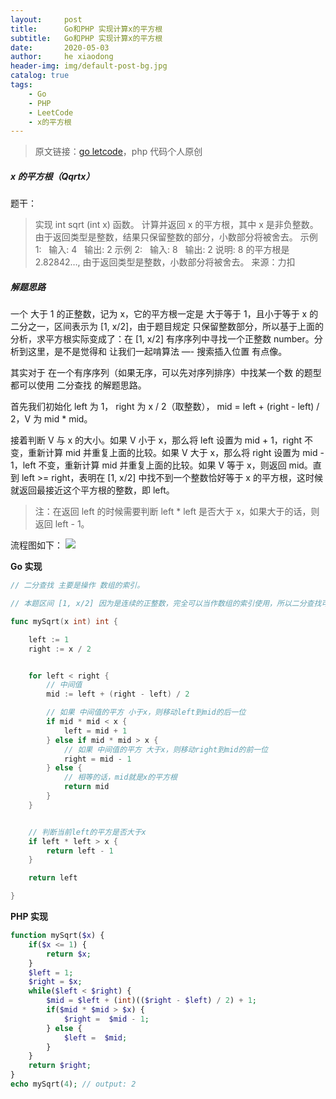 ```yaml
---
layout:     post
title:      Go和PHP 实现计算x的平方根
subtitle:   Go和PHP 实现计算x的平方根
date:       2020-05-03
author:     he xiaodong
header-img: img/default-post-bg.jpg
catalog: true
tags:
    - Go
    - PHP
    - LeetCode
    - x的平方根
---
```


> 原文链接：[go letcode](https://github.com/wx-satellite/go-leetcode)，php 代码个人原创

##### x 的平方根（Qqrtx）
题干：

> 实现 int sqrt (int x) 函数。
计算并返回 x 的平方根，其中 x 是非负整数。
由于返回类型是整数，结果只保留整数的部分，小数部分将被舍去。
示例 1:
  输入: 4
  输出: 2
示例 2:
  输入: 8
  输出: 2
说明: 8 的平方根是 2.82842…, 由于返回类型是整数，小数部分将被舍去。
来源：力扣

##### 解题思路
一个 大于 1 的正整数，记为 x，它的平方根一定是 大于等于 1，且小于等于 x 的二分之一，区间表示为 [1, x/2]，由于题目规定 只保留整数部分，所以基于上面的分析，求平方根实际变成了：在 [1, x/2] 有序序列中寻找一个正整数 number。分析到这里，是不是觉得和 让我们一起啃算法 —- 搜索插入位置 有点像。

其实对于 在一个有序序列（如果无序，可以先对序列排序）中找某一个数 的题型都可以使用 二分查找 的解题思路。

首先我们初始化 left 为 1， right 为 x / 2（取整数）， mid = left + (right - left) / 2，V 为 mid * mid。

接着判断 V 与 x 的大小。如果 V 小于 x，那么将 left 设置为 mid + 1，right 不变，重新计算 mid 并重复上面的比较。如果 V 大于 x，那么将 right 设置为 mid - 1，left 不变，重新计算 mid 并重复上面的比较。如果 V 等于 x，则返回 mid。直到 left >= right，表明在 [1, x/2] 中找不到一个整数恰好等于 x 的平方根，这时候就返回最接近这个平方根的整数，即 left。

> 注：在返回 left 的时候需要判断 left * left 是否大于 x，如果大于的话，则返回 left - 1。

流程图如下：
![](https://cdn.learnku.com/uploads/images/202004/28/21280/f2yoDwuw1x.jpg!large)


**Go 实现**
```go
// 二分查找 主要是操作 数组的索引。

// 本题区间 [1, x/2] 因为是连续的正整数，完全可以当作数组的索引使用，所以二分查找可以直接使用，不需要做什么转换

func mySqrt(x int) int {

    left := 1
    right := x / 2


    for left < right {
        // 中间值
        mid := left + (right - left) / 2

        // 如果 中间值的平方 小于x，则移动left到mid的后一位
        if mid * mid < x {
            left = mid + 1
        } else if mid * mid > x {
            // 如果 中间值的平方 大于x，则移动right到mid的前一位
            right = mid - 1
        } else {
            // 相等的话，mid就是x的平方根
            return mid
        }
    }


    // 判断当前left的平方是否大于x
    if left * left > x {
        return left - 1
    }

    return left

}
```

**PHP 实现**
```php
function mySqrt($x) {
    if($x <= 1) {
        return $x;
    }
    $left = 1;
    $right = $x;
    while($left < $right) {
        $mid = $left + (int)(($right - $left) / 2) + 1;
        if($mid * $mid > $x) {
            $right =  $mid - 1;
        } else {
            $left =  $mid;
        }       
    }
    return $right;
}
echo mySqrt(4); // output: 2
```
